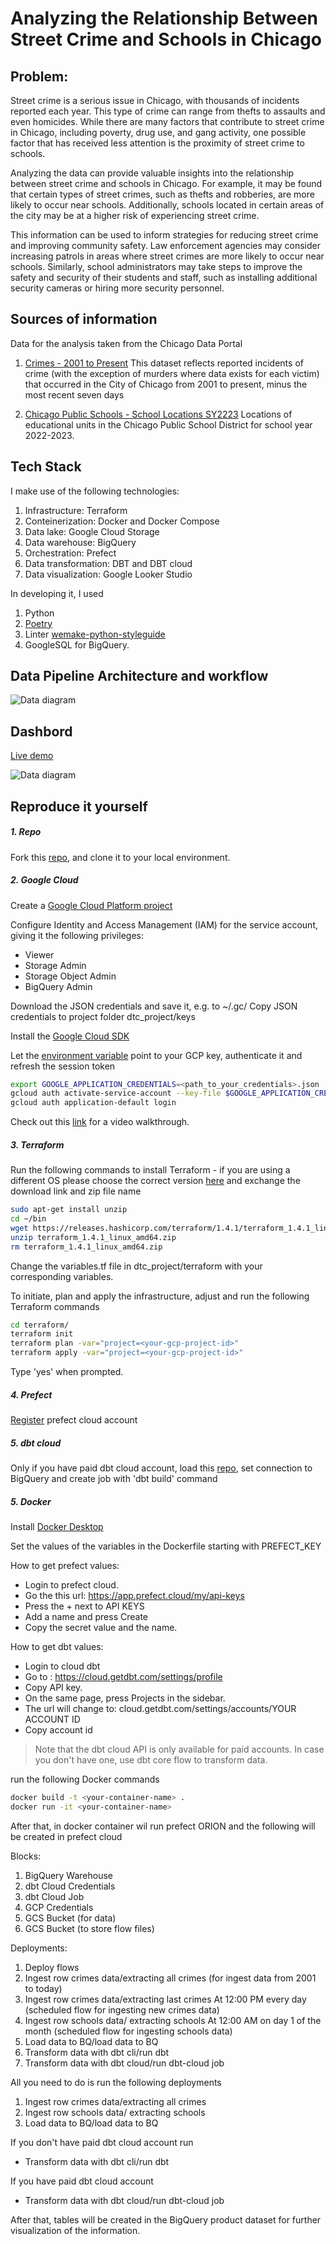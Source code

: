 # Analyzing the Relationship Between Street Crime and Schools in Chicago

## Problem:
Street crime is a serious issue in Chicago, with thousands of incidents reported each year. This type of crime can range from thefts to assaults and even homicides. While there are many factors that contribute to street crime in Chicago, including poverty, drug use, and gang activity, one possible factor that has received less attention is the proximity of street crime to schools. 

Analyzing the data can provide valuable insights into the relationship between street crime and schools in Chicago. For example, it may be found that certain types of street crimes, such as thefts and robberies, are more likely to occur near schools. Additionally, schools located in certain areas of the city may be at a higher risk of experiencing street crime.

This information can be used to inform strategies for reducing street crime and improving community safety. Law enforcement agencies may consider increasing patrols in areas where street crimes are more likely to occur near schools. Similarly, school administrators may take steps to improve the safety and security of their students and staff, such as installing additional security cameras or hiring more security personnel.

## Sources of information

Data for the analysis taken from the Chicago Data Portal
1. [Crimes - 2001 to Present](https://data.cityofchicago.org/Public-Safety/Crimes-2001-to-Present/ijzp-q8t2)
This dataset reflects reported incidents of crime (with the exception of murders where data exists for each victim) that occurred in the City of Chicago from 2001 to present, minus the most recent seven days

2. [Chicago Public Schools - School Locations SY2223](https://data.cityofchicago.org/Education/Chicago-Public-Schools-School-Locations-SY2223/gqgn-ekwj)
Locations of educational units in the Chicago Public School District for school year 2022-2023.

## Tech Stack
I make use of the following technologies:

1. Infrastructure: Terraform
2. Conteinerization: Docker and Docker Compose
3. Data lake: Google Cloud Storage
4. Data warehouse: BigQuery
5. Orchestration: Prefect
6. Data transformation: DBT and DBT cloud
7. Data visualization: Google Looker Studio

In developing it, I used
1. Python
2. [Poetry](https://python-poetry.org/docs/)
3. Linter [wemake-python-styleguide](https://wemake-python-styleguide.readthedocs.io/en/latest/index.html)
4. GoogleSQL for BigQuery.

## Data Pipeline Architecture and workflow

![Data diagram](https://github.com/twistby/dtc-project/blob/main/dtc_project/misc/arch.png)

## Dashbord

[Live demo](https://lookerstudio.google.com/u/0/reporting/d439aec8-e412-43e0-b290-b8aad6d278d4/page/V5xND)

![Data diagram](https://github.com/twistby/dtc-project/blob/main/dtc_project/misc/rel.jpg)

## Reproduce it yourself

##### 1. Repo
Fork this [repo](https://github.com/twistby/dtc-project.git), and clone it to your local environment.


##### 2. Google Cloud

Create a [Google Cloud Platform project](https://console.cloud.google.com/cloud-resource-manager)

Configure Identity and Access Management (IAM) for the service account, giving it the following privileges:
- Viewer
- Storage Admin
- Storage Object Admin
- BigQuery Admin


Download the JSON credentials and save it, e.g. to ~/.gc/<credentials>
    Copy JSON credentials to project folder dtc_project/keys

Install the [Google Cloud SDK](https://cloud.google.com/sdk/docs/install-sdk)

Let the [environment variable](https://cloud.google.com/docs/authentication/application-default-credentials#GAC) point to your GCP key, authenticate it and refresh the session token

```sh
export GOOGLE_APPLICATION_CREDENTIALS=<path_to_your_credentials>.json
gcloud auth activate-service-account --key-file $GOOGLE_APPLICATION_CREDENTIALS
gcloud auth application-default login
```

Check out this [link](https://www.youtube.com/watch?v=Hajwnmj0xfQ&list=PL3MmuxUbc_hJed7dXYoJw8DoCuVHhGEQb&index=12&t=29s) for a video walkthrough.


##### 3. Terraform

Run the following commands to install Terraform - if you are using a different OS please choose the correct version [here](https://developer.hashicorp.com/terraform/downloads) and exchange the download link and zip file name

```sh
sudo apt-get install unzip
cd ~/bin
wget https://releases.hashicorp.com/terraform/1.4.1/terraform_1.4.1_linux_amd64.zip
unzip terraform_1.4.1_linux_amd64.zip
rm terraform_1.4.1_linux_amd64.zip
```
Change the variables.tf file in dtc_project/terraform with your corresponding variables.

To initiate, plan and apply the infrastructure, adjust and run the following Terraform commands
```sh
cd terraform/
terraform init
terraform plan -var="project=<your-gcp-project-id>"
terraform apply -var="project=<your-gcp-project-id>"
```
Type 'yes' when prompted.

##### 4. Prefect
[Register](https://app.prefect.cloud/) prefect cloud account

##### 5. dbt cloud

Only if you have paid dbt cloud account, load this [repo](https://github.com/twistby/chicago-crimes.git), set connection to BigQuery and create job with 'dbt build' command

##### 5. Docker

Install [Docker Desktop](https://docs.docker.com/get-docker/)

Set the values of the variables in the Dockerfile starting with PREFECT_KEY

How to get prefect values:
- Login to prefect cloud.
- Go the this url: https://app.prefect.cloud/my/api-keys
- Press the + next to API KEYS
- Add a name and press Create
- Copy the secret value and the name.

How to get dbt values:
- Login to cloud dbt
- Go to : https://cloud.getdbt.com/settings/profile
- Copy API key.
- On the same page, press Projects in the sidebar.
- The url will change to: cloud.getdbt.com/settings/accounts/YOUR ACCOUNT ID
- Copy account id

> Note that the dbt cloud API is only available for paid accounts.
> In case you don't have one, use dbt core flow to transform data.

run the following Docker commands
```sh
docker build -t <your-container-name> .     
docker run -it <your-container-name>
```

After that, in docker container wil run prefect ORION and the following will be created in prefect cloud

Blocks:
1. BigQuery Warehouse
2. dbt Cloud Credentials
3. dbt Cloud Job
4. GCP Credentials
5. GCS Bucket (for data)
6. GCS Bucket (to store flow files)

Deployments:
1. Deploy flows 
2. Ingest row crimes data/extracting all crimes (for ingest data from 2001 to today)
3. Ingest row crimes data/extracting last crimes    At 12:00 PM every day (scheduled flow for ingesting new crimes data)
4. Ingest row schools data/ extracting schools  At 12:00 AM on day 1 of the month (scheduled flow for ingesting schools data)
5. Load data to BQ/load data to BQ		
6. Transform data with dbt cli/run dbt		
7. Transform data with dbt cloud/run dbt-cloud job

All you need to do is run the following deployments

1. Ingest row crimes data/extracting all crimes
2. Ingest row schools data/ extracting schools
3. Load data to BQ/load data to BQ	

If you don't have paid dbt cloud account run 
- Transform data with dbt cli/run dbt

If you have paid dbt cloud account
- Transform data with dbt cloud/run dbt-cloud job

After that, tables will be created in the BigQuery product dataset for further visualization of the information.